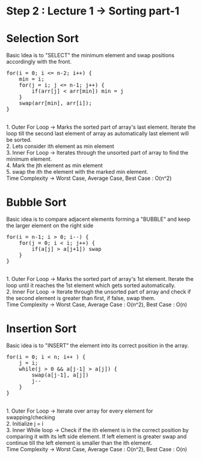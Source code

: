 # Step 2 : Lecture 1 -> Sorting part-1

# Selection Sort
Basic Idea is to "SELECT" the minimum element and swap positions accordingly with the front.
<pre>
for(i = 0; i <= n-2; i++) {
    min = i; 
    for(j = i; j <= n-1; j++) {
        if(arr[j] < arr[min]) min = j
    }
    swap(arr[min], arr[i]);
}
</pre>
<br>
1. Outer For Loop -> Marks the sorted part of array's last element. Iterate the loop till the second last element of array as automatically last element will be sorted.
<br>
2. Lets consider ith element as min element
<br>
3. Inner For Loop -> Iterates through the unsorted part of array to find the minimum element.
<br>
4. Mark the jth element as min element
<br>
5. swap the ith the element with the marked min element.
<br>
Time Complexity -> Worst Case, Average Case, Best Case : O(n^2)

# Bubble Sort
Basic idea is to compare adjacent elements forming a "BUBBLE" and keep the larger element on the right side
<pre>
for(i = n-1; i > 0; i--) {
    for(j = 0; i < i; j++) {
        if(a[j] > a[j+1]) swap
    }
}
</pre>
<br>
1. Outer For Loop -> Marks the sorted part of array's 1st element. Iterate the loop until it reaches the 1st element which gets sorted automatically.
<br>
2. Inner For Loop -> Iterate through the unsorted part of array and check if the second element is greater than first, if false, swap them.
<br>
Time Complexity -> Worst Case, Average Case : O(n^2), Best Case : O(n)

# Insertion Sort
Basic idea is to "INSERT" the element into its correct position in the array.
<pre>
for(i = 0; i < n; i++ ) {
    j = i;
    while(j > 0 && a[j-1] > a[j]) {
        swap(a[j-1], a[j])
        j--
    }
}
</pre>
<br>
1. Outer For Loop -> Iterate over array for every element for swapping/checking
<br>
2. Initialize j = i
<br>
3. Inner While loop -> Check if the ith element is in the correct position by comparing it with its left side element. If left element is greater swap and continue till the left element is smaller than the ith element.
<br>
Time Complexity -> Worst Case, Average Case : O(n^2), Best Case : O(n)
